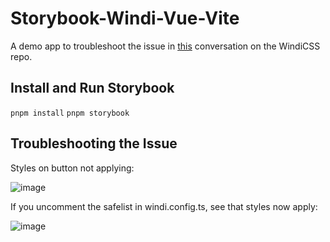 # Storybook-Windi-Vue-Vite

A demo app to troubleshoot the issue in [this](https://github.com/windicss/windicss/issues/480) conversation on the WindiCSS repo.

## Install and Run Storybook

`pnpm install`
`pnpm storybook`

## Troubleshooting the Issue

Styles on button not applying:

![image](https://user-images.githubusercontent.com/11774971/135123958-1f0f47a6-bf94-4889-abf3-e36c54fbbe91.png)

If you uncomment the safelist in windi.config.ts, see that styles now apply:

![image](https://user-images.githubusercontent.com/11774971/135124238-a1a0737b-97b0-404c-a00f-022fb64a7e44.png)
